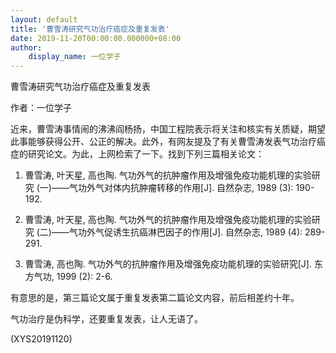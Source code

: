 ```yaml
---
layout: default
title: '曹雪涛研究气功治疗癌症及重复发表'
date: 2019-11-20T00:00:00.000000+08:00
author:
    display_name: 一位学子
---
```


曹雪涛研究气功治疗癌症及重复发表

作者：一位学子

近来，曹雪涛事情闹的沸沸阎杨扬，中国工程院表示将关注和核实有关质疑，期望此事能够获得公开、公正的解决。此外，有网友提及了有关曹雪涛发表气功治疗癌症的研究论文。为此，上网检索了一下。找到下列三篇相关论文：

1.    曹雪涛, 叶天星, 高也陶. 气功外气的抗肿瘤作用及增强免疫功能机理的实验研究 (一)——气功外气对体内抗肿瘤转移的作用[J]. 自然杂志, 1989 (3): 190-192.

2.    曹雪涛, 叶天星, 高也陶. 气功外气的抗肿瘤作用及增强免疫功能机理的实验研究 (二)——气功外气促诱生抗癌淋巴因子的作用[J]. 自然杂志, 1989 (4): 289-291.

3.    曹雪涛, 高也陶. 气功外气的抗肿瘤作用及增强免疫功能机理的实验研究[J]. 东方气功, 1999 (2): 2-6.

有意思的是，第三篇论文属于重复发表第二篇论文内容，前后相差约十年。

气功治疗是伪科学，还要重复发表，让人无语了。

(XYS20191120)

